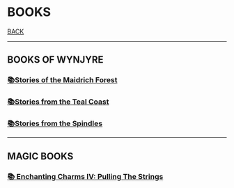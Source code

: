 # BOOKS

[BACK](../README.md)

---

## BOOKS OF WYNJYRE

### [📚Stories of the Maidrich Forest ](./BOOKS/BOOK-1-STORIES-OF-THE-MAIDRICH-FOREST.md)

### [📚Stories from the Teal Coast](./BOOKS/BOOK-2-STORIES-FROM-THE-TEAL-COAST.md)

### [📚Stories from the Spindles](./BOOKS/BOOK-3-STORIES-FROM-THE-SPINDLES.md)

---

## MAGIC BOOKS

### [📚 Enchanting Charms IV: Pulling The Strings](./BOOKS/ENCHANTING-CHARMS-IV.md)
